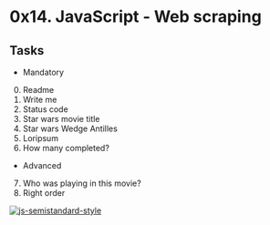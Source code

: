# 0x14. JavaScript - Web scraping

## Tasks

* Mandatory

0. Readme
1. Write me
2. Status code
3. Star wars movie title
4. Star wars Wedge Antilles
5. Loripsum
6. How many completed?

* Advanced

7. Who was playing in this movie?
8. Right order

[![js-semistandard-style](https://raw.githubusercontent.com/standard/semistandard/master/badge.svg)](https://github.com/standard/semistandard)